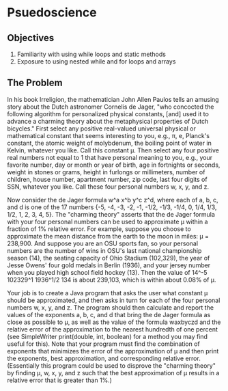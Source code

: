 # Psuedoscience
## Objectives
1. Familiarity with using while loops and static methods
2. Exposure to using nested while and for loops and arrays
   
## The Problem
In his book Irreligion, the mathematician John Allen Paulos tells an amusing story about the Dutch astronomer Cornelis de Jager, "who concocted the following algorithm for personalized physical constants, [and] used it to advance a charming theory about the metaphysical properties of Dutch bicycles." First select any positive real-valued universal physical or mathematical constant that seems interesting to you, e.g., π, e, Planck's constant, the atomic weight of molybdenum, the boiling point of water in Kelvin, whatever you like. Call this constant μ. Then select any four positive real numbers not equal to 1 that have personal meaning to you, e.g., your favorite number, day or month or year of birth, age in fortnights or seconds, weight in stones or grams, height in furlongs or millimeters, number of children, house number, apartment number, zip code, last four digits of SSN, whatever you like. Call these four personal numbers w, x, y, and z.

Now consider the de Jager formula w^a x^b y^c z^d, where each of a, b, c, and d is one of the 17 numbers {-5, -4, -3, -2, -1, -1/2, -1/3, -1/4, 0, 1/4, 1/3, 1/2, 1, 2, 3, 4, 5}. The "charming theory" asserts that the de Jager formula with your four personal numbers can be used to approximate μ within a fraction of 1% relative error. For example, suppose you choose to approximate the mean distance from the earth to the moon in miles: μ = 238,900. And suppose you are an OSU sports fan, so your personal numbers are the number of wins in OSU's last national championship season (14), the seating capacity of Ohio Stadium (102,329), the year of Jesse Owens' four gold medals in Berlin (1936), and your jersey number when you played high school field hockey (13). Then the value of 14^-5 102329^1 1936^1/2 134 is about 239,103, which is within about 0.08% of μ.

Your job is to create a Java program that asks the user what constant μ should be approximated, and then asks in turn for each of the four personal numbers w, x, y, and z. The program should then calculate and report the values of the exponents a, b, c, and d that bring the de Jager formula as close as possible to μ, as well as the value of the formula waxbyczd and the relative error of the approximation to the nearest hundredth of one percent (see SimpleWriter print(double, int, boolean) for a method you may find useful for this). Note that your program must find the combination of exponents that minimizes the error of the approximation of μ and then print the exponents, best approximation, and corresponding relative error. (Essentially this program could be used to disprove the "charming theory" by finding μ, w, x, y, and z such that the best approximation of μ results in a relative error that is greater than 1%.)
